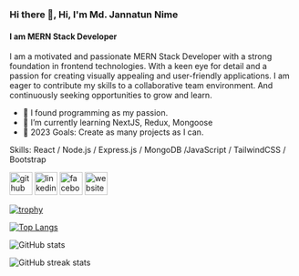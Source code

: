 ### Hi there 👋, Hi, I'm Md. Jannatun Nime
#### I am MERN Stack Developer
I am a motivated and passionate MERN Stack Developer with a strong foundation in frontend technologies. With a keen eye for
detail and a passion for creating visually appealing and user-friendly applications. I am eager to contribute my skills to a
collaborative team environment. And continuously seeking opportunities to grow and learn.

- 🔭 I found programming as my passion.
- 🌱 I’m currently learning  NextJS, Redux, Mongoose 
- 🥅 2023 Goals: Create as many projects as I can.  

Skills: React / Node.js / Express.js / MongoDB /JavaScript / TailwindCSS / Bootstrap

[<img src='https://cdn.jsdelivr.net/npm/simple-icons@3.0.1/icons/github.svg' alt='github' height='40'>](https://github.com/JannatunNimeNishat)  [<img src='https://cdn.jsdelivr.net/npm/simple-icons@3.0.1/icons/linkedin.svg' alt='linkedin' height='40'>](https://www.linkedin.com/in/jannatun-nime-aa8785145//)  [<img src='https://cdn.jsdelivr.net/npm/simple-icons@3.0.1/icons/facebook.svg' alt='facebook' height='40'>](https://www.facebook.com/jannatunbd)  [<img src='https://cdn.jsdelivr.net/npm/simple-icons@3.0.1/icons/icloud.svg' alt='website' height='40'>](https://my-portfolio-685d1.web.app/)  

[![trophy](https://github-profile-trophy.vercel.app/?username=JannatunNimeNishat)](https://github.com/ryo-ma/github-profile-trophy)

[![Top Langs](https://github-readme-stats.vercel.app/api/top-langs/?username=JannatunNimeNishat)](https://github.com/anuraghazra/github-readme-stats)

![GitHub stats](https://github-readme-stats.vercel.app/api?username=JannatunNimeNishat&show_icons=true)  

![GitHub streak stats](https://streak-stats.demolab.com/?user=JannatunNimeNishat)  

